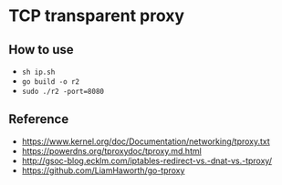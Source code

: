 # TCP transparent proxy

## How to use
- `sh ip.sh`
- `go build -o r2`
- `sudo ./r2 -port=8080`

## Reference
- https://www.kernel.org/doc/Documentation/networking/tproxy.txt
- https://powerdns.org/tproxydoc/tproxy.md.html
- http://gsoc-blog.ecklm.com/iptables-redirect-vs.-dnat-vs.-tproxy/
- https://github.com/LiamHaworth/go-tproxy
